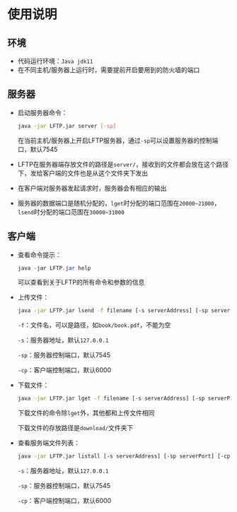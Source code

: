 # 使用说明

## 环境

- 代码运行环境：`Java jdk11`
- 在不同主机/服务器上运行时，需要提前开启要用到的防火墙的端口

## 服务器

- 启动服务器命令：

  ```bash
  java -jar LFTP.jar server [-sp]
  ```

  在当前主机/服务器上开启LFTP服务器，通过`-sp`可以设置服务器的控制端口，默认7545

- LFTP在服务器端存放文件的路径是`server/`，接收到的文件都会放在这个路径下，发给客户端的文件也是从这个文件夹下发出

- 在客户端对服务器发起请求时，服务器会有相应的输出

- 服务器的数据端口是随机分配的，`lget`时分配的端口范围在`20000~21000`，`lsend`时分配的端口范围在`30000~31000`

## 客户端

- 查看命令提示：

  ```java
  java -jar LFTP.jar help
  ```

  可以查看到关于LFTP的所有命令和参数的信息

- 上传文件：

  ```bash
  java -jar LFTP.jar lsend -f filename [-s serverAddress] [-sp serverPort] [-cp ClientPort]
  ```

  `-f`：文件名，可以是路径，如`book/book.pdf`，不能为空

  `-s`：服务器地址，默认`127.0.0.1`

  `-sp`：服务器控制端口，默认7545

  `-cp`：客户端控制端口，默认6000

- 下载文件：

  ```bash
  java -jar LFTP.jar lget -f filename [-s serverAddress] [-sp serverPort] [-cp ClientPort]
  ```

  下载文件的命令除`lget`外，其他都和上传文件相同

  下载文件的存放路径是`download/`文件夹下

- 查看服务端文件列表：

  ```bash
  java -jar LFTP.jar listall [-s serverAddress] [-sp serverPort] [-cp ClientPort]
  ```

  `-s`：服务器地址，默认`127.0.0.1`

  `-sp`：服务器控制端口，默认7545

  `-cp`：客户端控制端口，默认6000

